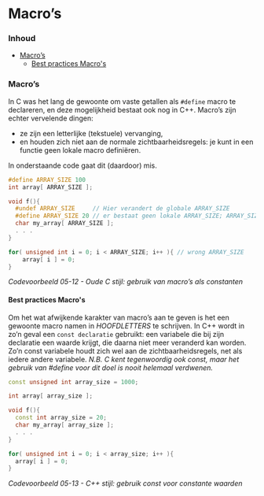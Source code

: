 # Macro’s [](title-id) <!-- omit in toc -->

### Inhoud[](toc-id) <!-- omit in toc -->
- [Macro’s](#macros)
  - [Best practices Macro's](#best-practices-macros)


### Macro’s
In C was het lang de gewoonte om vaste getallen als `#define` macro te declareren, en deze mogelijkheid bestaat ook nog in C++. Macro’s zijn echter vervelende dingen: 
- ze zijn een letterlijke (tekstuele) vervanging, 
- en houden zich niet aan de normale zichtbaarheidsregels: je kunt in een functie geen lokale macro definiëren. 

In onderstaande code gaat dit (daardoor) mis.
```cpp
#define ARRAY_SIZE 100
int array[ ARRAY_SIZE ];

void f(){ 
  #undef ARRAY_SIZE     // Hier verandert de globale ARRAY_SIZE 
  #define ARRAY_SIZE 20 // er bestaat geen lokale ARRAY_SIZE; ARRAY_SIZE wordt globaal veranderd
  char my_array[ ARRAY_SIZE ];
  . . .
}

for( unsigned int i = 0; i < ARRAY_SIZE; i++ ){ // wrong ARRAY_SIZE
    array[ i ] = 0;
}
```
*Codevoorbeeld 05-12 - Oude C stijl: gebruik van macro’s als constanten*

#### Best practices Macro's
Om het wat afwijkende karakter van macro’s aan te geven is het een gewoonte macro namen in *HOOFDLETTERS* te schrijven.
In C++ wordt in zo’n geval een `const declaratie` gebruikt: een variabele die bij zijn declaratie een waarde krijgt, die daarna niet meer veranderd kan worden. Zo’n const variabele houdt zich wel aan de zichtbaarheidsregels, net als iedere andere variabele.
*N.B. C kent tegenwoordig ook const, maar het gebruik van #define voor dit doel is nooit helemaal verdwenen.*

```cpp
const unsigned int array_size = 1000; 

int array[ array_size ];

void f(){
  const int array_size = 20;
  char my_array[ array_size ];
  . . .
}

for( unsigned int i = 0; i < array_size; i++ ){
  array[ i ] = 0;
}
```
*Codevoorbeeld 05-13 - C++ stijl: gebruik const voor constante waarden*